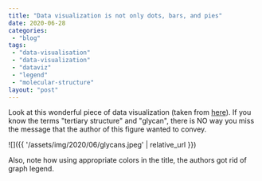 ```yaml
---
title: "Data visualization is not only dots, bars, and pies"
date: 2020-06-28
categories: 
 - "blog"
tags: 
 - "data-visualisation"
 - "data-visualization"
 - "dataviz"
 - "legend"
 - "molecular-structure"
layout: "post"
---
```


Look at this wonderful piece of data visualization (taken from [here](https://www.linkedin.com/posts/glycodisplay-aps_covid19-sarscov2a-coronavirus-activity-6679035232391311360-7V8y)). If you know the terms "tertiary structure" and "glycan", there is NO way you miss the message that the author of this figure wanted to convey.

![]({{ '/assets/img/2020/06/glycans.jpeg' | relative_url }})

Also, note how using appropriate colors in the title, the authors got rid of graph legend.

